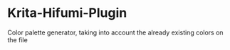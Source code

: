 # Krita-Hifumi-Plugin
Color palette generator, taking into account the already existing colors on the file
